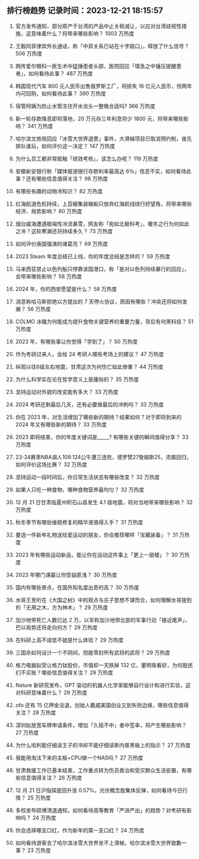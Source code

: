 
## 排行榜趋势 记录时间：2023-12-21 18:15:57
  
  1. 官方发布通知，部分原产于台湾的产品中止关税减让，以应对台湾歧视性措施，这意味着什么？将带来哪些影响？ 1003 万热度
    
  2. 王毅同菲律宾外长通话，称「中菲关系已站在十字路口」，释放了什么信号？ 506 万热度
    
  3. 网传爱尔眼科一医生术中猛捶患者头部，医院回应「情急之中锤压提醒患者」，如何看待此事？ 487 万热度
    
  4. 韩国现代汽车 800 元人民币出售俄罗斯工厂，将损失 16 亿元人民币，但两年内可回购，如何看待此事？ 390 万热度
    
  5. 宿管阿姨为防止水管冻住开水龙头一整晚合适吗? 366 万热度
    
  6. 新一轮存款降息即将落地，20 万元存三年利息将少 1800 元，将带来哪些影响？ 341 万热度
    
  7. 哈尔滨文旅局回应「冰雪大世界退票」事件，大滑梯项目已取消预约制，谁先排队谁玩，如何评价这一决定？ 147 万热度
    
  8. 为什么员工都非常抵触「绩效考核」，该怎么办呢？ 119 万热度
    
  9. 安徽新安银行称「媒体报道银行存款利率最高达 6％」信息不实，如何看待此事？还有哪些信息值得关注？ 98 万热度
    
  10. 有哪些有趣的动物冷知识？ 82 万热度
    
  11. 红海航道危机持续，上百艘集装箱船只放弃红海航线绕行好望角，将带来哪些经济、局势影响？ 80 万热度
    
  12. 烟台威海遭遇极端性冷流暴雪，网友称「宛如北极科考」，暖冬之行为何如此之冷？这轮寒潮还将持续多久？ 73 万热度
    
  13. 如何评价唐国强演的诸葛亮？ 69 万热度
    
  14. 2023 Steam 年度总结已上线，你的年度总结是怎样的？ 59 万热度
    
  15. 马来西亚禁止以色列船只停靠该国港口，称「是对以色列持续暴行的回应」，会带来哪些影响？ 58 万热度
    
  16. 2024 年，你的西安愿望是什么？ 58 万热度
    
  17. 消息称哈马斯拒绝以方提出的 7 天停火协议，原因有哪些？冲突还将如何发展？ 56 万热度
    
  18. COLMO 冰箱为何能成为提升食物关键营养的重要力量，背后有何黑科技？ 51 万热度
    
  19. 2023 年，有哪些事让你觉得「学到了」？ 50 万热度
    
  20. 作为考研过来人，会给 24 考研人哪些考场上的建议？ 47 万热度
    
  21. 纵观以往6级左右地震，甘肃这次为何伤亡如此惨重？ 44 万热度
    
  22. 为什么科学实在论在哲学意义上是庸俗的？ 35 万热度
    
  23. 坚持运动对外貌的改变能有多大？ 33 万热度
    
  24. 2024 考研还剩最后几天，还有必要做最后的冲刺吗？ 33 万热度
    
  25. 你在 2023 年，对生活增加了哪些新的期待？结果如何？对于即将到来的 2024 年又有哪些新的期待？ 33 万热度
    
  26. 2023 即将结束，你的年度关键词是_____? 有哪些关键的瞬间值得分享？ 33 万热度
    
  27. 23-24赛季NBA湖人108:124公牛遭三连败，德罗赞27詹姆斯25，浓眉回归，如何评价这场比赛？ 32 万热度
    
  28. 坚持运动一段时间后，你日常生活状态有哪些改变？ 32 万热度
    
  29. 如果人只吃一种食物，哪种食物营养最均匀？ 32 万热度
    
  30. 12 月 21 日甘肃临夏州积石山县发生 4.1 级地震，将对当地带来哪些影响？ 32 万热度
    
  31. 秋冬季节有哪些维稳修复的精华液值得入手？ 31 万热度
    
  32. 要选一件新年礼物送给爱运动的朋友，你会推荐哪样「宝藏装备」？ 31 万热度
    
  33. 2023 年有哪些运动新品，能让你在运动这件事上「更上一层楼」？ 30 万热度
    
  34. 2023 年哪门课最让你受益匪浅？ 30 万热度
    
  35. 国内有哪些景点，在国外知名度出奇的高？ 30 万热度
    
  36. 水哥王昱珩在《大国之树》中的观点与庄子思想不谋而合，如何理解水哥提到的「无用之木，方为神木」？ 29 万热度
    
  37. 加沙地带死亡人数已达 2 万，以军称加沙地带北部的军事行动「接近尾声」，巴以局势还将走向何方？ 29 万热度
    
  38. 在科研上高不成低不就是什么体验？ 29 万热度
    
  39. 三国杀如何设计一个不阴间，但能零封所有武将的武将？ 29 万热度
    
  40. 格力电器拟受让格力钛股份，市值却一天跌掉 132 亿，董明珠看好，为何股民们不买账？哪些信息值得关注？ 29 万热度
    
  41. Nature 新研究发布，GPT 驱动的机器人化学家能够自行设计和进行实验，这对科研意味着什么？ 29 万热度
    
  42. ofo 还有 15 亿押金没退，创始人戴威美国创业又到失败边缘，哪些信息值得关注？ 28 万热度
    
  43. 深圳拟放宽车牌申请条件，增加「久摇不中」者中签率，将产生哪些影响？ 27 万热度
    
  44. 为什么哈利能仔细读王子的书却不能仔细读斯内普黑板上的指示？ 27 万热度
    
  45. 我能用淘汰下来的主板+CPU做一个NAS吗？ 27 万热度
    
  46. 甘肃救援工作已基本结束，工作重点转为伤员救治和受灾群众生活安置，有哪些信息值得关注？ 26 万热度
    
  47. 12 月 21 日沪指探底回升涨 0.57%，光伏概念股集体反弹，如何看待今日行情？ 25 万热度
    
  48. 多校发布硕博清退通知，如何看待高等教育「严进严出」的趋势？对考研有影响吗？ 24 万热度
    
  49. 你会选择哪支口红，作为新年的第一支口红？ 24 万热度
    
  50. 如何看待游客去了哈尔滨冰雪大世界坐不上滑梯，哈尔滨冰雪大世界致歉一事？ 23 万热度
    
